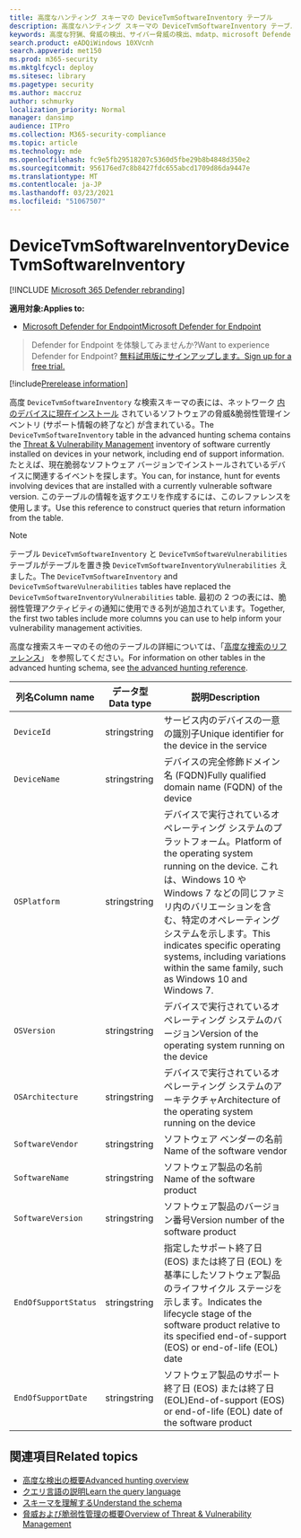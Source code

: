 ```yaml
---
title: 高度なハンティング スキーマの DeviceTvmSoftwareInventory テーブル
description: 高度なハンティング スキーマの DeviceTvmSoftwareInventory テーブルで、デバイス内のソフトウェアのインベントリについて説明します。
keywords: 高度な狩猟、脅威の検出、サイバー脅威の検出、mdatp、microsoft Defender atp、wdatp 検索、クエリ、テレメトリ、スキーマ参照、kusto、テーブル、列、データ型、説明、脅威& 脆弱性管理、TVM、デバイス管理、ソフトウェア、インベントリ、脆弱性、CVE ID、OS DeviceTvmSoftwareInventoryVulnerabilities
search.product: eADQiWindows 10XVcnh
search.appverid: met150
ms.prod: m365-security
ms.mktglfcycl: deploy
ms.sitesec: library
ms.pagetype: security
ms.author: maccruz
author: schmurky
localization_priority: Normal
manager: dansimp
audience: ITPro
ms.collection: M365-security-compliance
ms.topic: article
ms.technology: mde
ms.openlocfilehash: fc9e5fb29518207c5360d5fbe29b8b4848d350e2
ms.sourcegitcommit: 956176ed7c8b8427fdc655abcd1709d86da9447e
ms.translationtype: MT
ms.contentlocale: ja-JP
ms.lasthandoff: 03/23/2021
ms.locfileid: "51067507"
---
```

# <a name="devicetvmsoftwareinventory"></a><span data-ttu-id="487e9-104">DeviceTvmSoftwareInventory</span><span class="sxs-lookup"><span data-stu-id="487e9-104">DeviceTvmSoftwareInventory</span></span>

[!INCLUDE [Microsoft 365 Defender rebranding](../../includes/microsoft-defender.md)]

<span data-ttu-id="487e9-105">**適用対象:**</span><span class="sxs-lookup"><span data-stu-id="487e9-105">**Applies to:**</span></span>
- [<span data-ttu-id="487e9-106">Microsoft Defender for Endpoint</span><span class="sxs-lookup"><span data-stu-id="487e9-106">Microsoft Defender for Endpoint</span></span>](https://go.microsoft.com/fwlink/p/?linkid=2154037)

><span data-ttu-id="487e9-107">Defender for Endpoint を体験してみませんか?</span><span class="sxs-lookup"><span data-stu-id="487e9-107">Want to experience Defender for Endpoint?</span></span> [<span data-ttu-id="487e9-108">無料試用版にサインアップします。</span><span class="sxs-lookup"><span data-stu-id="487e9-108">Sign up for a free trial.</span></span>](https://www.microsoft.com/WindowsForBusiness/windows-atp?ocid=docs-wdatp-advancedhuntingref-abovefoldlink)

[!include[Prerelease information](../../includes/prerelease.md)]

<span data-ttu-id="487e9-109">高度 `DeviceTvmSoftwareInventory` な検索スキーマの表には、ネットワーク [内のデバイスに現在インストール](next-gen-threat-and-vuln-mgt.md) されているソフトウェアの脅威&脆弱性管理インベントリ (サポート情報の終了など) が含まれている。</span><span class="sxs-lookup"><span data-stu-id="487e9-109">The `DeviceTvmSoftwareInventory` table in the advanced hunting schema contains the [Threat & Vulnerability Management](next-gen-threat-and-vuln-mgt.md) inventory of software currently installed on devices in your network, including end of support information.</span></span> <span data-ttu-id="487e9-110">たとえば、現在脆弱なソフトウェア バージョンでインストールされているデバイスに関連するイベントを探します。</span><span class="sxs-lookup"><span data-stu-id="487e9-110">You can, for instance, hunt for events involving devices that are installed with a currently vulnerable software version.</span></span> <span data-ttu-id="487e9-111">このテーブルの情報を返すクエリを作成するには、このレファレンスを使用します。</span><span class="sxs-lookup"><span data-stu-id="487e9-111">Use this reference to construct queries that return information from the table.</span></span>

>[!NOTE]
><span data-ttu-id="487e9-112">テーブル `DeviceTvmSoftwareInventory` と `DeviceTvmSoftwareVulnerabilities` テーブルがテーブルを置き換 `DeviceTvmSoftwareInventoryVulnerabilities` えました。</span><span class="sxs-lookup"><span data-stu-id="487e9-112">The `DeviceTvmSoftwareInventory` and `DeviceTvmSoftwareVulnerabilities` tables have replaced the `DeviceTvmSoftwareInventoryVulnerabilities` table.</span></span> <span data-ttu-id="487e9-113">最初の 2 つの表には、脆弱性管理アクティビティの通知に使用できる列が追加されています。</span><span class="sxs-lookup"><span data-stu-id="487e9-113">Together, the first two tables include more columns you can use to help inform your vulnerability management activities.</span></span>

<span data-ttu-id="487e9-114">高度な捜索スキーマのその他のテーブルの詳細については、「[高度な捜索のリファレンス](/windows/security/threat-protection/microsoft-defender-atp/advanced-hunting-schema-reference)」 を参照してください。</span><span class="sxs-lookup"><span data-stu-id="487e9-114">For information on other tables in the advanced hunting schema, see [the advanced hunting reference](/windows/security/threat-protection/microsoft-defender-atp/advanced-hunting-schema-reference).</span></span>

| <span data-ttu-id="487e9-115">列名</span><span class="sxs-lookup"><span data-stu-id="487e9-115">Column name</span></span> | <span data-ttu-id="487e9-116">データ型</span><span class="sxs-lookup"><span data-stu-id="487e9-116">Data type</span></span> | <span data-ttu-id="487e9-117">説明</span><span class="sxs-lookup"><span data-stu-id="487e9-117">Description</span></span> |
|-------------|-----------|-------------|
| `DeviceId` | <span data-ttu-id="487e9-118">string</span><span class="sxs-lookup"><span data-stu-id="487e9-118">string</span></span> | <span data-ttu-id="487e9-119">サービス内のデバイスの一意の識別子</span><span class="sxs-lookup"><span data-stu-id="487e9-119">Unique identifier for the device in the service</span></span> |
| `DeviceName` | <span data-ttu-id="487e9-120">string</span><span class="sxs-lookup"><span data-stu-id="487e9-120">string</span></span> | <span data-ttu-id="487e9-121">デバイスの完全修飾ドメイン名 (FQDN)</span><span class="sxs-lookup"><span data-stu-id="487e9-121">Fully qualified domain name (FQDN) of the device</span></span> |
| `OSPlatform` | <span data-ttu-id="487e9-122">string</span><span class="sxs-lookup"><span data-stu-id="487e9-122">string</span></span> | <span data-ttu-id="487e9-123">デバイスで実行されているオペレーティング システムのプラットフォーム。</span><span class="sxs-lookup"><span data-stu-id="487e9-123">Platform of the operating system running on the device.</span></span> <span data-ttu-id="487e9-124">これは、Windows 10 や Windows 7 などの同じファミリ内のバリエーションを含む、特定のオペレーティング システムを示します。</span><span class="sxs-lookup"><span data-stu-id="487e9-124">This indicates specific operating systems, including variations within the same family, such as Windows 10 and Windows 7.</span></span> |
| `OSVersion` | <span data-ttu-id="487e9-125">string</span><span class="sxs-lookup"><span data-stu-id="487e9-125">string</span></span> | <span data-ttu-id="487e9-126">デバイスで実行されているオペレーティング システムのバージョン</span><span class="sxs-lookup"><span data-stu-id="487e9-126">Version of the operating system running on the device</span></span> |
| `OSArchitecture` | <span data-ttu-id="487e9-127">string</span><span class="sxs-lookup"><span data-stu-id="487e9-127">string</span></span> | <span data-ttu-id="487e9-128">デバイスで実行されているオペレーティング システムのアーキテクチャ</span><span class="sxs-lookup"><span data-stu-id="487e9-128">Architecture of the operating system running on the device</span></span> |
| `SoftwareVendor` | <span data-ttu-id="487e9-129">string</span><span class="sxs-lookup"><span data-stu-id="487e9-129">string</span></span> | <span data-ttu-id="487e9-130">ソフトウェア ベンダーの名前</span><span class="sxs-lookup"><span data-stu-id="487e9-130">Name of the software vendor</span></span> |
| `SoftwareName` | <span data-ttu-id="487e9-131">string</span><span class="sxs-lookup"><span data-stu-id="487e9-131">string</span></span> | <span data-ttu-id="487e9-132">ソフトウェア製品の名前</span><span class="sxs-lookup"><span data-stu-id="487e9-132">Name of the software product</span></span> |
| `SoftwareVersion` | <span data-ttu-id="487e9-133">string</span><span class="sxs-lookup"><span data-stu-id="487e9-133">string</span></span> | <span data-ttu-id="487e9-134">ソフトウェア製品のバージョン番号</span><span class="sxs-lookup"><span data-stu-id="487e9-134">Version number of the software product</span></span> |
| `EndOfSupportStatus` | <span data-ttu-id="487e9-135">string</span><span class="sxs-lookup"><span data-stu-id="487e9-135">string</span></span> | <span data-ttu-id="487e9-136">指定したサポート終了日 (EOS) または終了日 (EOL) を基準にしたソフトウェア製品のライフサイクル ステージを示します。</span><span class="sxs-lookup"><span data-stu-id="487e9-136">Indicates the lifecycle stage of the software product relative to its specified end-of-support (EOS) or end-of-life (EOL) date</span></span> |
| `EndOfSupportDate` | <span data-ttu-id="487e9-137">string</span><span class="sxs-lookup"><span data-stu-id="487e9-137">string</span></span> | <span data-ttu-id="487e9-138">ソフトウェア製品のサポート終了日 (EOS) または終了日 (EOL)</span><span class="sxs-lookup"><span data-stu-id="487e9-138">End-of-support (EOS) or end-of-life (EOL) date of the software product</span></span> |



## <a name="related-topics"></a><span data-ttu-id="487e9-139">関連項目</span><span class="sxs-lookup"><span data-stu-id="487e9-139">Related topics</span></span>

- [<span data-ttu-id="487e9-140">高度な検出の概要</span><span class="sxs-lookup"><span data-stu-id="487e9-140">Advanced hunting overview</span></span>](advanced-hunting-overview.md)
- [<span data-ttu-id="487e9-141">クエリ言語の説明</span><span class="sxs-lookup"><span data-stu-id="487e9-141">Learn the query language</span></span>](advanced-hunting-query-language.md)
- [<span data-ttu-id="487e9-142">スキーマを理解する</span><span class="sxs-lookup"><span data-stu-id="487e9-142">Understand the schema</span></span>](advanced-hunting-schema-reference.md)
- [<span data-ttu-id="487e9-143">脅威および脆弱性管理の概要</span><span class="sxs-lookup"><span data-stu-id="487e9-143">Overview of Threat & Vulnerability Management</span></span>](next-gen-threat-and-vuln-mgt.md)

